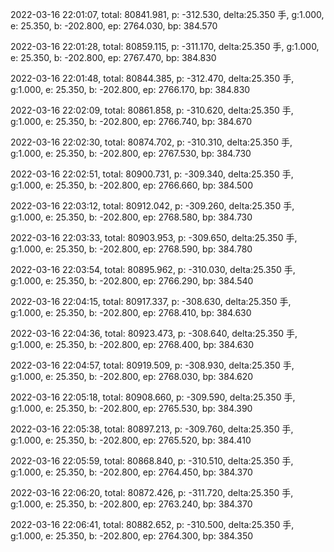 2022-03-16 22:01:07, total: 80841.981, p: -312.530, delta:25.350 手, g:1.000, e: 25.350, b: -202.800, ep: 2764.030, bp: 384.570

2022-03-16 22:01:28, total: 80859.115, p: -311.170, delta:25.350 手, g:1.000, e: 25.350, b: -202.800, ep: 2767.470, bp: 384.830

2022-03-16 22:01:48, total: 80844.385, p: -312.470, delta:25.350 手, g:1.000, e: 25.350, b: -202.800, ep: 2766.170, bp: 384.830

2022-03-16 22:02:09, total: 80861.858, p: -310.620, delta:25.350 手, g:1.000, e: 25.350, b: -202.800, ep: 2766.740, bp: 384.670

2022-03-16 22:02:30, total: 80874.702, p: -310.310, delta:25.350 手, g:1.000, e: 25.350, b: -202.800, ep: 2767.530, bp: 384.730

2022-03-16 22:02:51, total: 80900.731, p: -309.340, delta:25.350 手, g:1.000, e: 25.350, b: -202.800, ep: 2766.660, bp: 384.500

2022-03-16 22:03:12, total: 80912.042, p: -309.260, delta:25.350 手, g:1.000, e: 25.350, b: -202.800, ep: 2768.580, bp: 384.730

2022-03-16 22:03:33, total: 80903.953, p: -309.650, delta:25.350 手, g:1.000, e: 25.350, b: -202.800, ep: 2768.590, bp: 384.780

2022-03-16 22:03:54, total: 80895.962, p: -310.030, delta:25.350 手, g:1.000, e: 25.350, b: -202.800, ep: 2766.290, bp: 384.540

2022-03-16 22:04:15, total: 80917.337, p: -308.630, delta:25.350 手, g:1.000, e: 25.350, b: -202.800, ep: 2768.410, bp: 384.630

2022-03-16 22:04:36, total: 80923.473, p: -308.640, delta:25.350 手, g:1.000, e: 25.350, b: -202.800, ep: 2768.400, bp: 384.630

2022-03-16 22:04:57, total: 80919.509, p: -308.930, delta:25.350 手, g:1.000, e: 25.350, b: -202.800, ep: 2768.030, bp: 384.620

2022-03-16 22:05:18, total: 80908.660, p: -309.590, delta:25.350 手, g:1.000, e: 25.350, b: -202.800, ep: 2765.530, bp: 384.390

2022-03-16 22:05:38, total: 80897.213, p: -309.760, delta:25.350 手, g:1.000, e: 25.350, b: -202.800, ep: 2765.520, bp: 384.410

2022-03-16 22:05:59, total: 80868.840, p: -310.510, delta:25.350 手, g:1.000, e: 25.350, b: -202.800, ep: 2764.450, bp: 384.370

2022-03-16 22:06:20, total: 80872.426, p: -311.720, delta:25.350 手, g:1.000, e: 25.350, b: -202.800, ep: 2763.240, bp: 384.370

2022-03-16 22:06:41, total: 80882.652, p: -310.500, delta:25.350 手, g:1.000, e: 25.350, b: -202.800, ep: 2764.300, bp: 384.350